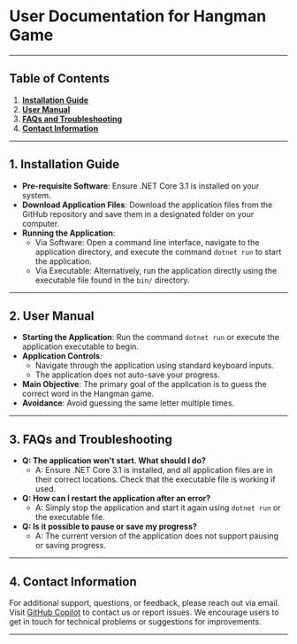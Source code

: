 # User Documentation for Hangman Game
___

## Table of Contents
1. **[Installation Guide](#1-installation-guide)**
2. **[User Manual](#2-user-manual)**
3. **[FAQs and Troubleshooting](#3-faqs-and-troubleshooting)**
4. **[Contact Information](#4-contact-information)**

---

## 1. Installation Guide
- **Pre-requisite Software**: Ensure .NET Core 3.1 is installed on your system.
- **Download Application Files**: Download the application files from the GitHub repository and save them in a designated folder on your computer.
- **Running the Application**: 
  - Via Software: Open a command line interface, navigate to the application directory, and execute the command `dotnet run` to start the application.
  - Via Executable: Alternatively, run the application directly using the executable file found in the `bin/` directory.

---

## 2. User Manual
- **Starting the Application**: Run the command `dotnet run` or execute the application executable to begin.
- **Application Controls**:
  - Navigate through the application using standard keyboard inputs.
  - The application does not auto-save your progress.
- **Main Objective**: The primary goal of the application is to guess the correct word in the Hangman game.
- **Avoidance**: Avoid guessing the same letter multiple times.

---

## 3. FAQs and Troubleshooting
- **Q: The application won't start. What should I do?**
  - A: Ensure .NET Core 3.1 is installed, and all application files are in their correct locations. Check that the executable file is working if used.
- **Q: How can I restart the application after an error?**
  - A: Simply stop the application and start it again using `dotnet run` or the executable file.
- **Q: Is it possible to pause or save my progress?**
  - A: The current version of the application does not support pausing or saving progress.

---

## 4. Contact Information
For additional support, questions, or feedback, please reach out via email. Visit [GitHub Copilot](https://github.com/copilot) to contact us or report issues. We encourage users to get in touch for technical problems or suggestions for improvements.

---